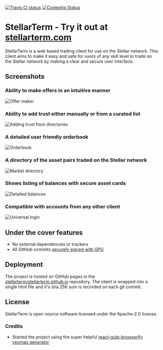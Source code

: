 [![Travis CI status](https://travis-ci.org/irisli/stellarterm.svg?branch=master)](https://travis-ci.org/irisli/stellarterm) [ ![Codeship Status](https://img.shields.io/codeship/af24fda0-b980-0134-5c05-4ec9827c52a2/master.svg)](https://app.codeship.com/projects/195032)

# StellarTerm - Try it out at [stellarterm.com](https://stellarterm.com/)

StellarTerm is a web based trading client for use on the Stellar network. This client aims to make it easy and safe for users of any skill level to trade on the Stellar network by making a clear and secure user interface.

## Screenshots

### Ability to make offers in an intuitive manner
![Offer maker](https://raw.githubusercontent.com/irisli/stellarterm/master/screenshots/offermaker.png)

### Ability to add trust either manually or from a curated list
![Adding trust from directories](https://raw.githubusercontent.com/irisli/stellarterm/master/screenshots/adding-trust-from-directory.png)

### A detailed user friendly orderbook
![Orderbook](https://raw.githubusercontent.com/irisli/stellarterm/master/screenshots/orderbook.png)

### A directory of the asset pairs traded on the Stellar network
![Market directory](https://raw.githubusercontent.com/irisli/stellarterm/master/screenshots/marketdirectory.png)

### Shows listing of balances with secure asset cards
![Detailed balances](https://raw.githubusercontent.com/irisli/stellarterm/master/screenshots/detailed-balances.png)

### Compatible with accounts from any other client
![Universal login](https://raw.githubusercontent.com/irisli/stellarterm/master/screenshots/universal-login.png)

## Under the cover features
- No external dependencies or trackers
- All GitHub commits [securely signed with GPG](https://github.com/blog/2144-gpg-signature-verification)

## Deployment
The project is hosted on GitHub pages in the [stellarterm/stellarterm.github.io](https://github.com/stellarterm/stellarterm.github.io/) repository. The client is wrapped into a single html file and it's sha 256 sum is recorded on each git commit.

## License
StellarTerm is open source software licensed under the Apache-2.0 license.

### Credits
- Started the project using the super helpful [react-gulp-browserify yeoman generator](https://github.com/randylien/generator-react-gulp-browserify)
